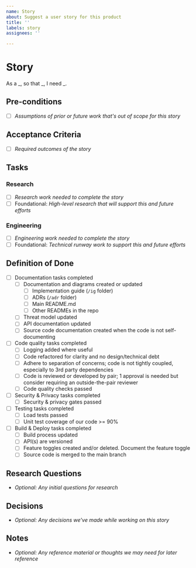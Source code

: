 ```yaml
---
name: Story
about: Suggest a user story for this product
title: ''
labels: story
assignees: ''

---
```


# Story
As a _, so that _, I need _.

## Pre-conditions
- [ ] *Assumptions of prior or future work that's out of scope for this story*

## Acceptance Criteria
- [ ] *Required outcomes of the story*

## Tasks

### Research
- [ ] *Research work needed to complete the story*
- [ ] Foundational: *High-level research that will support this and future efforts*

###  Engineering
- [ ] *Engineering work needed to complete the story*
- [ ] Foundational: *Technical runway work to support this and future efforts*

## Definition of Done
- [ ] Documentation tasks completed
  - [ ] Documentation and diagrams created or updated
    - [ ] Implementation guide (`/ig` folder)
    - [ ] ADRs (`/adr` folder)
    - [ ] Main README.md
    - [ ] Other READMEs in the repo
  - [ ] Threat model updated
  - [ ] API documentation updated
  - [ ] Source code documentation created when the code is not self-documenting
- [ ] Code quality tasks completed
  - [ ] Logging added where useful
  - [ ] Code refactored for clarity and no design/technical debt
  - [ ] Adhere to separation of concerns; code is not tightly coupled, especially to 3rd party dependencies
  - [ ] Code is reviewed or developed by pair; 1 approval is needed but consider requiring an outside-the-pair reviewer
  - [ ] Code quality checks passed
- [ ] Security & Privacy tasks completed
  - [ ] Security & privacy gates passed
- [ ] Testing tasks completed
  - [ ] Load tests passed
  - [ ] Unit test coverage of our code >= 90%
- [ ] Build & Deploy tasks completed
  - [ ] Build process updated
  - [ ] API(s) are versioned
  - [ ] Feature toggles created and/or deleted.  Document the feature toggle
  - [ ] Source code is merged to the main branch

## Research Questions
- *Optional: Any initial questions for research*

## Decisions
- *Optional: Any decisions we've made while working on this story*

## Notes
- *Optional: Any reference material or thoughts we may need for later reference*
